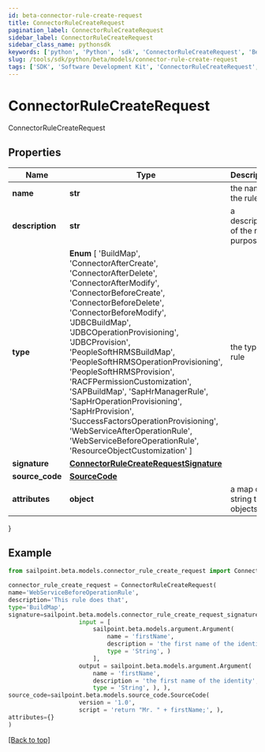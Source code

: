 ```yaml
---
id: beta-connector-rule-create-request
title: ConnectorRuleCreateRequest
pagination_label: ConnectorRuleCreateRequest
sidebar_label: ConnectorRuleCreateRequest
sidebar_class_name: pythonsdk
keywords: ['python', 'Python', 'sdk', 'ConnectorRuleCreateRequest', 'BetaConnectorRuleCreateRequest'] 
slug: /tools/sdk/python/beta/models/connector-rule-create-request
tags: ['SDK', 'Software Development Kit', 'ConnectorRuleCreateRequest', 'BetaConnectorRuleCreateRequest']
---
```


# ConnectorRuleCreateRequest

ConnectorRuleCreateRequest

## Properties

Name | Type | Description | Notes
------------ | ------------- | ------------- | -------------
**name** | **str** | the name of the rule | [required]
**description** | **str** | a description of the rule's purpose | [optional] 
**type** |  **Enum** [  'BuildMap',    'ConnectorAfterCreate',    'ConnectorAfterDelete',    'ConnectorAfterModify',    'ConnectorBeforeCreate',    'ConnectorBeforeDelete',    'ConnectorBeforeModify',    'JDBCBuildMap',    'JDBCOperationProvisioning',    'JDBCProvision',    'PeopleSoftHRMSBuildMap',    'PeopleSoftHRMSOperationProvisioning',    'PeopleSoftHRMSProvision',    'RACFPermissionCustomization',    'SAPBuildMap',    'SapHrManagerRule',    'SapHrOperationProvisioning',    'SapHrProvision',    'SuccessFactorsOperationProvisioning',    'WebServiceAfterOperationRule',    'WebServiceBeforeOperationRule',    'ResourceObjectCustomization' ] | the type of rule | [required]
**signature** | [**ConnectorRuleCreateRequestSignature**](connector-rule-create-request-signature) |  | [optional] 
**source_code** | [**SourceCode**](source-code) |  | [required]
**attributes** | **object** | a map of string to objects | [optional] 
}

## Example

```python
from sailpoint.beta.models.connector_rule_create_request import ConnectorRuleCreateRequest

connector_rule_create_request = ConnectorRuleCreateRequest(
name='WebServiceBeforeOperationRule',
description='This rule does that',
type='BuildMap',
signature=sailpoint.beta.models.connector_rule_create_request_signature.ConnectorRuleCreateRequest_signature(
                    input = [
                        sailpoint.beta.models.argument.Argument(
                            name = 'firstName', 
                            description = 'the first name of the identity', 
                            type = 'String', )
                        ], 
                    output = sailpoint.beta.models.argument.Argument(
                        name = 'firstName', 
                        description = 'the first name of the identity', 
                        type = 'String', ), ),
source_code=sailpoint.beta.models.source_code.SourceCode(
                    version = '1.0', 
                    script = 'return "Mr. " + firstName;', ),
attributes={}
)

```
[[Back to top]](#) 

